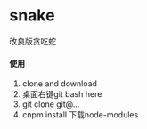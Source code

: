 # snake
改良版贪吃蛇
#### 使用
1. clone and download
2. 桌面右键git bash here
3. git clone git@...
4. cnpm install 下载node-modules


